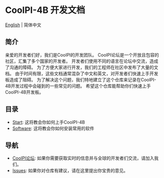 # CoolPI-4B 开发文档

[English](./README.md) | 简体中文

## 简介

亲爱的开发者们好，我们是CoolPI的开发团队。
CoolPI论坛是一个开放且包容的社区，汇集了多个国家的开发者。
开发者们使用不同的语言在论坛中交流，造成了沟通的障碍。
为了方便大家进行开发，我们的工程师在社区中发布了大量的文档。
由于时间有限，这些文档通常混杂了中文和英文，对开发者们快速上手开发板造成了阻碍。 
为了解决这个问题，我们特地建立了这个仓库来记录在CoolPI-4B开发过程中会碰到的一些常见的问题。
希望这个仓库能帮助你们快速上手CoolPI-4B开发板。

## 目录

* [Start](./Start/README_CN.md): 这将教会你如何上手CoolPI-4B
* [Software](./Software/README_CN.md): 这将教会你如何安装常用的软件

## 导航

* [CoolPI论坛](https://www.cool-pi.com): 如果你需要获取实时的信息并与全球的开发者们交流，请加入我们。
* [Issues](https://github.com/yanyitech/coolpi_4B_docs/issues): 如果你对仓库有建议，请在这里提出你宝贵的意见。